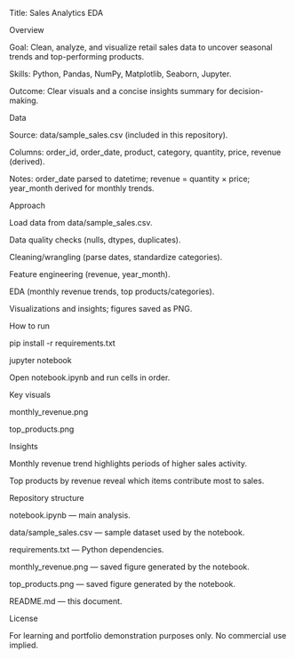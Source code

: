Title: Sales Analytics EDA

Overview

Goal: Clean, analyze, and visualize retail sales data to uncover seasonal trends and top-performing products.

Skills: Python, Pandas, NumPy, Matplotlib, Seaborn, Jupyter.

Outcome: Clear visuals and a concise insights summary for decision-making.

Data

Source: data/sample_sales.csv (included in this repository).

Columns: order_id, order_date, product, category, quantity, price, revenue (derived).

Notes: order_date parsed to datetime; revenue = quantity × price; year_month derived for monthly trends.

Approach

Load data from data/sample_sales.csv.

Data quality checks (nulls, dtypes, duplicates).

Cleaning/wrangling (parse dates, standardize categories).

Feature engineering (revenue, year_month).

EDA (monthly revenue trends, top products/categories).

Visualizations and insights; figures saved as PNG.

How to run

pip install -r requirements.txt

jupyter notebook

Open notebook.ipynb and run cells in order.

Key visuals

monthly_revenue.png

top_products.png

Insights

Monthly revenue trend highlights periods of higher sales activity.

Top products by revenue reveal which items contribute most to sales.

Repository structure

notebook.ipynb — main analysis.

data/sample_sales.csv — sample dataset used by the notebook.

requirements.txt — Python dependencies.

monthly_revenue.png — saved figure generated by the notebook.

top_products.png — saved figure generated by the notebook.

README.md — this document.

License

For learning and portfolio demonstration purposes only. No commercial use implied.
